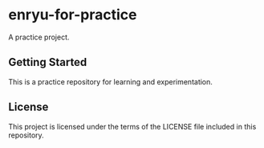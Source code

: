 # enryu-for-practice

A practice project.

## Getting Started

This is a practice repository for learning and experimentation.

## License

This project is licensed under the terms of the LICENSE file included in this repository.
